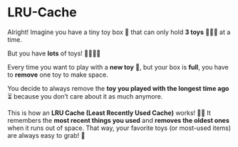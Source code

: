 # LRU-Cache
Alright! Imagine you have a tiny toy box 🎁 that can only hold **3 toys** 🧸🚗🦖 at a time.  

But you have **lots** of toys! 🎠🎈🐻🎯  

Every time you want to play with a **new toy** 🏀, but your box is **full**, you have to **remove** one toy to make space.  

You decide to always remove the **toy you played with the longest time ago** ⏳ because you don’t care about it as much anymore.  

This is how an **LRU Cache (Least Recently Used Cache)** works! 🧠💡 It remembers the **most recent things you used** and **removes the oldest ones**
when it runs out of space. That way, your favorite toys (or most-used items) are always easy to grab! 🎉
